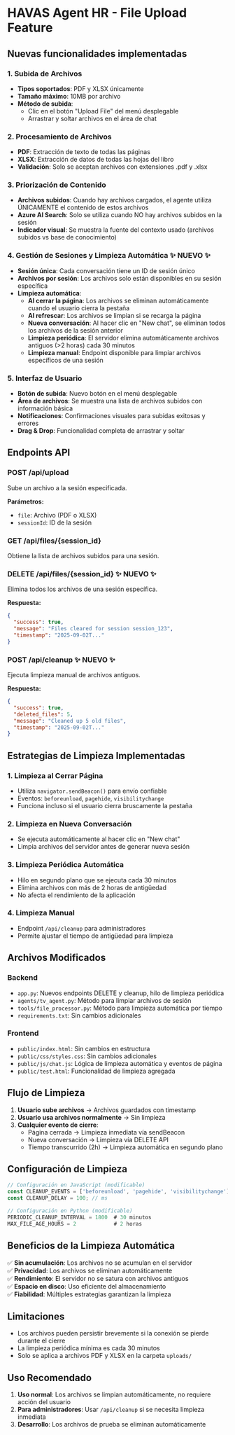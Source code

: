 # HAVAS Agent HR - File Upload Feature

## Nuevas funcionalidades implementadas

### 1. Subida de Archivos
- **Tipos soportados**: PDF y XLSX únicamente
- **Tamaño máximo**: 10MB por archivo
- **Método de subida**: 
  - Clic en el botón "Upload File" del menú desplegable
  - Arrastrar y soltar archivos en el área de chat

### 2. Procesamiento de Archivos
- **PDF**: Extracción de texto de todas las páginas
- **XLSX**: Extracción de datos de todas las hojas del libro
- **Validación**: Solo se aceptan archivos con extensiones .pdf y .xlsx

### 3. Priorización de Contenido
- **Archivos subidos**: Cuando hay archivos cargados, el agente utiliza ÚNICAMENTE el contenido de estos archivos
- **Azure AI Search**: Solo se utiliza cuando NO hay archivos subidos en la sesión
- **Indicador visual**: Se muestra la fuente del contexto usado (archivos subidos vs base de conocimiento)

### 4. Gestión de Sesiones y Limpieza Automática ✨ NUEVO ✨
- **Sesión única**: Cada conversación tiene un ID de sesión único
- **Archivos por sesión**: Los archivos solo están disponibles en su sesión específica
- **Limpieza automática**:
  - **Al cerrar la página**: Los archivos se eliminan automáticamente cuando el usuario cierra la pestaña
  - **Al refrescar**: Los archivos se limpian si se recarga la página
  - **Nueva conversación**: Al hacer clic en "New chat", se eliminan todos los archivos de la sesión anterior
  - **Limpieza periódica**: El servidor elimina automáticamente archivos antiguos (>2 horas) cada 30 minutos
  - **Limpieza manual**: Endpoint disponible para limpiar archivos específicos de una sesión

### 5. Interfaz de Usuario
- **Botón de subida**: Nuevo botón en el menú desplegable
- **Área de archivos**: Se muestra una lista de archivos subidos con información básica
- **Notificaciones**: Confirmaciones visuales para subidas exitosas y errores
- **Drag & Drop**: Funcionalidad completa de arrastrar y soltar

## Endpoints API

### POST /api/upload
Sube un archivo a la sesión especificada.

**Parámetros:**
- `file`: Archivo (PDF o XLSX)
- `sessionId`: ID de la sesión

### GET /api/files/{session_id}
Obtiene la lista de archivos subidos para una sesión.

### DELETE /api/files/{session_id} ✨ NUEVO ✨
Elimina todos los archivos de una sesión específica.

**Respuesta:**
```json
{
  "success": true,
  "message": "Files cleared for session session_123",
  "timestamp": "2025-09-02T..."
}
```

### POST /api/cleanup ✨ NUEVO ✨
Ejecuta limpieza manual de archivos antiguos.

**Respuesta:**
```json
{
  "success": true,
  "deleted_files": 5,
  "message": "Cleaned up 5 old files",
  "timestamp": "2025-09-02T..."
}
```

## Estrategias de Limpieza Implementadas

### 1. **Limpieza al Cerrar Página**
- Utiliza `navigator.sendBeacon()` para envío confiable
- Eventos: `beforeunload`, `pagehide`, `visibilitychange`
- Funciona incluso si el usuario cierra bruscamente la pestaña

### 2. **Limpieza en Nueva Conversación**
- Se ejecuta automáticamente al hacer clic en "New chat"
- Limpia archivos del servidor antes de generar nueva sesión

### 3. **Limpieza Periódica Automática**
- Hilo en segundo plano que se ejecuta cada 30 minutos
- Elimina archivos con más de 2 horas de antigüedad
- No afecta el rendimiento de la aplicación

### 4. **Limpieza Manual**
- Endpoint `/api/cleanup` para administradores
- Permite ajustar el tiempo de antigüedad para limpieza

## Archivos Modificados

### Backend
- `app.py`: Nuevos endpoints DELETE y cleanup, hilo de limpieza periódica
- `agents/tv_agent.py`: Método para limpiar archivos de sesión
- `tools/file_processor.py`: Método para limpieza automática por tiempo
- `requirements.txt`: Sin cambios adicionales

### Frontend
- `public/index.html`: Sin cambios en estructura
- `public/css/styles.css`: Sin cambios adicionales
- `public/js/chat.js`: Lógica de limpieza automática y eventos de página
- `public/test.html`: Funcionalidad de limpieza agregada

## Flujo de Limpieza

1. **Usuario sube archivos** → Archivos guardados con timestamp
2. **Usuario usa archivos normalmente** → Sin limpieza
3. **Cualquier evento de cierre**:
   - Página cerrada → Limpieza inmediata vía sendBeacon
   - Nueva conversación → Limpieza vía DELETE API
   - Tiempo transcurrido (2h) → Limpieza automática en segundo plano

## Configuración de Limpieza

```javascript
// Configuración en JavaScript (modificable)
const CLEANUP_EVENTS = ['beforeunload', 'pagehide', 'visibilitychange'];
const CLEANUP_DELAY = 100; // ms

// Configuración en Python (modificable)
PERIODIC_CLEANUP_INTERVAL = 1800  # 30 minutos
MAX_FILE_AGE_HOURS = 2            # 2 horas
```

## Beneficios de la Limpieza Automática

✅ **Sin acumulación**: Los archivos no se acumulan en el servidor  
✅ **Privacidad**: Los archivos se eliminan automáticamente  
✅ **Rendimiento**: El servidor no se satura con archivos antiguos  
✅ **Espacio en disco**: Uso eficiente del almacenamiento  
✅ **Fiabilidad**: Múltiples estrategias garantizan la limpieza  

## Limitaciones

- Los archivos pueden persistir brevemente si la conexión se pierde durante el cierre
- La limpieza periódica mínima es cada 30 minutos
- Solo se aplica a archivos PDF y XLSX en la carpeta `uploads/`

## Uso Recomendado

1. **Uso normal**: Los archivos se limpian automáticamente, no requiere acción del usuario
2. **Para administradores**: Usar `/api/cleanup` si se necesita limpieza inmediata
3. **Desarrollo**: Los archivos de prueba se eliminan automáticamente
